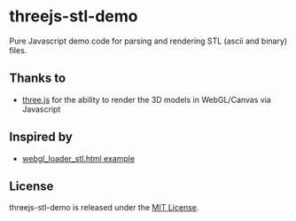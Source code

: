 threejs-stl-demo
========

Pure Javascript demo code for parsing and rendering STL (ascii and binary) files.


Thanks to
---------
* [three.js](https://github.com/mrdoob/three.js/) for the ability to render the 3D models in WebGL/Canvas via Javascript

Inspired by
---------
* [webgl_loader_stl.html example](https://github.com/mrdoob/three.js/blob/master/examples/webgl_loader_stl.html)

## License

threejs-stl-demo is released under the [MIT License](http://www.opensource.org/licenses/MIT).
